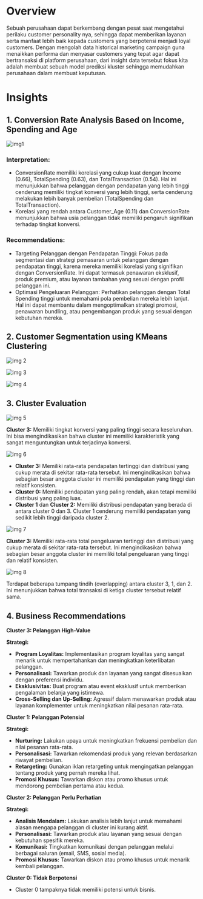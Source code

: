 # Overview

Sebuah perusahaan dapat berkembang dengan pesat saat mengetahui perilaku customer personality nya, sehingga dapat memberikan layanan serta manfaat lebih baik kepada customers yang berpotensi menjadi loyal customers. Dengan mengolah data historical marketing campaign guna menaikkan performa dan menyasar customers yang tepat agar dapat bertransaksi di platform perusahaan, dari insight data tersebut fokus kita adalah membuat sebuah model prediksi kluster sehingga memudahkan perusahaan dalam membuat keputusan.

# Insights

## 1. Conversion Rate Analysis Based on Income, Spending and Age

![img1](https://github.com/M-Fatoni/Predict-Customer-Personality-to-boost-marketing-campaign-by-using-Machine-Learning/blob/main/img/cvr%20corr.JPG)

### **Interpretation:**

- ConversionRate memiliki korelasi yang cukup kuat dengan Income (0.66), TotalSpending (0.63), dan TotalTransaction (0.54). Hal ini menunjukkan bahwa pelanggan dengan pendapatan yang lebih tinggi cenderung memiliki tingkat konversi yang lebih tinggi, serta cenderung melakukan lebih banyak pembelian (TotalSpending dan TotalTransaction).
- Korelasi yang rendah antara Customer_Age (0.11) dan ConversionRate menunjukkan bahwa usia pelanggan tidak memiliki pengaruh signifikan terhadap tingkat konversi.

### **Recommendations:**

- Targeting Pelanggan dengan Pendapatan Tinggi: Fokus pada segmentasi dan strategi pemasaran untuk pelanggan dengan pendapatan tinggi, karena mereka memiliki korelasi yang signifikan dengan ConversionRate. Ini dapat termasuk penawaran eksklusif, produk premium, atau layanan tambahan yang sesuai dengan profil pelanggan ini.
- Optimasi Pengeluaran Pelanggan: Perhatikan pelanggan dengan Total Spending tinggi untuk memahami pola pembelian mereka lebih lanjut. Hal ini dapat membantu dalam mengoptimalkan strategi promosi, penawaran bundling, atau pengembangan produk yang sesuai dengan kebutuhan mereka.


## 2. Customer Segmentation using KMeans Clustering

![img 2](https://github.com/M-Fatoni/Predict-Customer-Personality-to-boost-marketing-campaign-by-using-Machine-Learning/blob/main/img/elbow.JPG)

![img 3](https://github.com/M-Fatoni/Predict-Customer-Personality-to-boost-marketing-campaign-by-using-Machine-Learning/blob/main/img/newplot.png)

![img 4](https://github.com/M-Fatoni/Predict-Customer-Personality-to-boost-marketing-campaign-by-using-Machine-Learning/blob/main/img/silhouette.JPG)

## 3. Cluster Evaluation

![img 5](https://github.com/M-Fatoni/Predict-Customer-Personality-to-boost-marketing-campaign-by-using-Machine-Learning/blob/main/img/cvr%20dist%20based%20clus.JPG)

**Cluster 3:** Memiliki tingkat konversi yang paling tinggi secara keseluruhan. Ini bisa mengindikasikan bahwa cluster ini memiliki karakteristik yang sangat menguntungkan untuk terjadinya konversi.

![img 6](https://github.com/M-Fatoni/Predict-Customer-Personality-to-boost-marketing-campaign-by-using-Machine-Learning/blob/main/img/inc%20dist%20based%20clust.JPG)

- **Cluster 3:** Memiliki rata-rata pendapatan tertinggi dan distribusi yang cukup merata di sekitar rata-rata tersebut. Ini mengindikasikan bahwa sebagian besar anggota cluster ini memiliki pendapatan yang tinggi dan relatif konsisten.
- **Cluster 0:** Memiliki pendapatan yang paling rendah, akan tetapi memiliki distribusi yang paling luas.
- **Cluster 1** dan **Cluster 2:** Memiliki distribusi pendapatan yang berada di antara cluster 0 dan 3. Cluster 1 cenderung memiliki pendapatan yang sedikit lebih tinggi daripada cluster 2.

![img 7](https://github.com/M-Fatoni/Predict-Customer-Personality-to-boost-marketing-campaign-by-using-Machine-Learning/blob/main/img/tot%20spend%20dist%20based%20clust.JPG)

**Cluster 3:** Memiliki rata-rata total pengeluaran tertinggi dan distribusi yang cukup merata di sekitar rata-rata tersebut. Ini mengindikasikan bahwa sebagian besar anggota cluster ini memiliki total pengeluaran yang tinggi dan relatif konsisten.

![img 8](https://github.com/M-Fatoni/Predict-Customer-Personality-to-boost-marketing-campaign-by-using-Machine-Learning/blob/main/img/tot%20transc%20dist%20based%20clust.JPG)

Terdapat beberapa tumpang tindih (overlapping) antara cluster 3, 1, dan 2. Ini menunjukkan bahwa total transaksi di ketiga cluster tersebut relatif sama.

## 4. Business Recommendations

**Cluster 3: Pelanggan High-Value**

**Strategi:**
- **Program Loyalitas:** Implementasikan program loyalitas yang sangat menarik untuk mempertahankan dan meningkatkan keterlibatan pelanggan.
- **Personalisasi:** Tawarkan produk dan layanan yang sangat disesuaikan dengan preferensi individu.
- **Eksklusivitas:** Buat program atau event eksklusif untuk memberikan pengalaman belanja yang istimewa.
- **Cross-Selling dan Up-Selling:** Agressif dalam menawarkan produk atau layanan komplementer untuk meningkatkan nilai pesanan rata-rata.

**Cluster 1: Pelanggan Potensial**

**Strategi:**
- **Nurturing:** Lakukan upaya untuk meningkatkan frekuensi pembelian dan nilai pesanan rata-rata.
- **Personalisasi:** Tawarkan rekomendasi produk yang relevan berdasarkan riwayat pembelian.
- **Retargeting:** Gunakan iklan retargeting untuk mengingatkan pelanggan tentang produk yang pernah mereka lihat.
- **Promosi Khusus:** Tawarkan diskon atau promo khusus untuk mendorong pembelian pertama atau kedua.

**Cluster 2: Pelanggan Perlu Perhatian**

**Strategi:**
- **Analisis Mendalam:** Lakukan analisis lebih lanjut untuk memahami alasan mengapa pelanggan di cluster ini kurang aktif.
- **Personalisasi:** Tawarkan produk atau layanan yang sesuai dengan kebutuhan spesifik mereka.
- **Komunikasi:** Tingkatkan komunikasi dengan pelanggan melalui berbagai saluran (email, SMS, sosial media).
- **Promosi Khusus:** Tawarkan diskon atau promo khusus untuk menarik kembali pelanggan.

**Cluster 0: Tidak Berpotensi**
- Cluster 0 tampaknya tidak memiliki potensi untuk bisnis.
